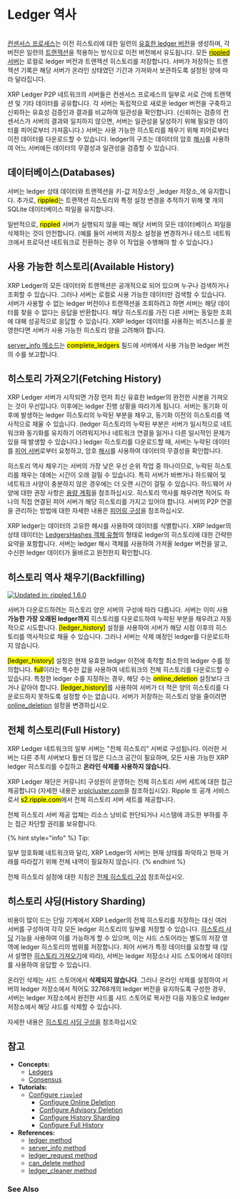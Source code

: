 # Ledger 역사

\
[컨센서스 프로세스](../../consensus-protocol/consensus-structure.md)는 이전 히스토리에 대한 일련의 [유효한 ledger 버전](../../undefined-1/ledgers.md)을 생성하며, 각 버전은 일련의 [트랜잭션](../../transactions/)을 적용하는 방식으로 이전 버전에서 유도됩니다. 모든 [<mark style="background-color:yellow;">rippled</mark> 서버](../)는 로컬로 ledger 버전과 트랜잭션 히스토리를 저장합니다. 서버가 저장하는 트랜잭션 기록은 해당 서버가 온라인 상태였던 기간과 가져와서 보관하도록 설정된 양에 따라 달라집니다.

XRP Ledger P2P 네트워크의 서버들은 컨센서스 프로세스의 일부로 서로 간에 트랜잭션 및 기타 데이터를 공유합니다. 각 서버는 독립적으로 새로운 ledger 버전을 구축하고 신뢰하는 유효성 검증인과 결과를 비교하여 일관성을 확인합니다. (신뢰하는 검증의 컨센서스가 서버의 결과와 일치하지 않으면, 서버는 일관성을 달성하기 위해 필요한 데이터를 피어로부터 가져옵니다.) 서버는 사용 가능한 히스토리를 채우기 위해 피어로부터 이전 데이터를 다운로드할 수 있습니다. ledger의 구조는 데이터의 암호 [해시](../../../references/xrp-ledger-xrp-ledger-protocol-reference/basic-data-types/)를 사용하여 어느 서버에든 데이터의 무결성과 일관성을 검증할 수 있습니다.

## 데이터베이스(Databases)

서버는 ledger 상태 데이터와 트랜잭션을 키-값 저장소인 _ledger 저장소_에 유지합니다. 추가로, <mark style="background-color:yellow;">rippled</mark>는 트랜잭션 히스토리와 특정 설정 변경을 추적하기 위해 몇 개의 SQLite 데이터베이스 파일을 유지합니다.

일반적으로, <mark style="background-color:yellow;">rippled</mark> 서버가 실행되지 않을 때는 해당 서버의 모든 데이터베이스 파일을 삭제하는 것이 안전합니다. (예를 들어 서버의 저장소 설정을 변경하거나 테스트 네트워크에서 프로덕션 네트워크로 전환하는 경우 이 작업을 수행해야 할 수 있습니다.)

## 사용 가능한 히스토리(Available History)

&#x20;XRP Ledger의 모든 데이터와 트랜잭션은 공개적으로 되어 있으며 누구나 검색하거나 조회할 수 있습니다. 그러나 서버는 로컬로 사용 가능한 데이터만 검색할 수 있습니다. 서버가 사용할 수 없는 ledger 버전이나 트랜잭션을 조회하려고 하면 서버는 해당 데이터를 찾을 수 없다는 응답을 반환합니다. 해당 히스토리를 가진 다른 서버는 동일한 조회에 대해 성공적으로 응답할 수 있습니다. XRP ledger 데이터를 사용하는 비즈니스를 운영한다면 서버가 사용 가능한 히스토리 양을 고려해야 합니다.

[server\_info 메소드](../../../references/http-websocket-apis/api-1/undefined-5/server\_info.md)는 <mark style="background-color:yellow;">complete\_ledgers</mark> 필드에 서버에서 사용 가능한 ledger 버전의 수를 보고합니다.

## 히스토리 가져오기(Fetching History)

XRP Ledger 서버가 시작되면 가장 먼저 최신 유효한 ledger의 완전한 사본을 가져오는 것이 우선입니다. 이후에는 ledger 진행 상황을 따라가게 됩니다. 서버는 동기화 이후에 발생하는 ledger 히스토리의 누락된 부분을 채우고, 동기화 이전의 히스토리를 역사적으로 채울 수 있습니다. (ledger 히스토리의 누락된 부분은 서버가 일시적으로 네트워크와 동기화를 유지하기 어려워지거나 네트워크 연결을 잃거나 다른 일시적인 문제가 있을 때 발생할 수 있습니다.) ledger 히스토리를 다운로드할 때, 서버는 누락된 데이터를 [피어 서버](../peer-protocol.md)로부터 요청하고, 암호 [해시](../../../references/xrp-ledger-xrp-ledger-protocol-reference/basic-data-types/)를 사용하여 데이터의 무결성을 확인합니다.

히스토리 역사 채우기는 서버의 가장 낮은 우선 순위 작업 중 하나이므로, 누락된 히스토리를 채우는 데에는 시간이 오래 걸릴 수 있습니다. 특히 서버가 바쁘거나 하드웨어 및 네트워크 사양이 충분하지 않은 경우에는 더 오랜 시간이 걸릴 수 있습니다. 하드웨어 사양에 대한 권장 사항은 [용량 계획](../../../tutorials/rippled/rippled/undefined-4.md)을 참조하십시오. 히스토리 역사를 채우려면 적어도 하나의 직접 연결된 피어 서버가 해당 히스토리를 가지고 있어야 합니다. 서버의 P2P 연결을 관리하는 방법에 대한 자세한 내용은 [피어링 구성](../../../tutorials/rippled/undefined/)을 참조하십시오.

XRP ledger는 데이터의 고유한 해시를 사용하여 데이터를 식별합니다. XRP ledger의 상태 데이터는 [LedgersHashes 객체 유형](../../../references/xrp-ledger-xrp-ledger-protocol-reference/ledger-ledger-data-formats/ledger/ledgerhashes.md)의 형태로 ledger의 히스토리에 대한 간략한 요약을 포함합니다. 서버는 ledger 해시 객체를 사용하여 가져올 ledger 버전을 알고, 수신한 ledger 데이터가 올바르고 완전한지 확인합니다.

## 히스토리 역사 채우기(Backfilling)

[![Updated in: rippled 1.6.0](https://img.shields.io/badge/Updated%20in-rippled%201.6.0-blue.svg)](https://github.com/ripple/rippled/releases/tag/1.6.0)

서버가 다운로드하려는 히스토리 양은 서버의 구성에 따라 다릅니다. 서버는 이미 사용 **가능한 가장 오래된 ledger까지** 히스토리를 다운로드하여 누락된 부분을 채우려고 자동적으로 시도합니다. <mark style="background-color:yellow;">\[ledger\_history]</mark> 설정을 사용하여 서버가 해당 시점 이후의 히스토리를 역사적으로 채울 수 있습니다. 그러나 서버는 삭제 예정인 ledger를 다운로드하지 않습니다.

<mark style="background-color:yellow;">\[ledger\_history]</mark> 설정은 현재 유효한 ledger 이전에 축적할 최소한의 ledger 수를 정의합니다. <mark style="background-color:yellow;">full</mark>이라는 특수한 값을 사용하여 네트워크의 전체 히스토리를 다운로드할 수 있습니다. 특정한 ledger 수를 지정하는 경우, 해당 수는 <mark style="background-color:yellow;">online\_deletion</mark> 설정보다 크거나 같아야 합니다. <mark style="background-color:yellow;">\[ledger\_history]</mark>를 사용하여 서버가 더 적은 양의 히스토리를 다운로드하지 못하도록 설정할 수는 없습니다. 서버가 저장하는 히스토리 양을 줄이려면 [online\_deletion](../../../infrastructure/configure-rippled/data-retention/online-deletion.md) 설정을 변경하십시오.

## 전체 히스토리(Full History)

XRP Ledger 네트워크의 일부 서버는 "전체 히스토리" 서버로 구성됩니다. 이러한 서버는 다른 추적 서버보다 훨씬 더 많은 디스크 공간이 필요하며, 모든 사용 가능한 XRP ledger 히스토리를 수집하고 **온라인 삭제를 사용하지 않습니다.**

XRP Ledger 재단은 커뮤니티 구성원이 운영하는 전체 히스토리 서버 세트에 대한 접근 제공합니다 (자세한 내용은 [xrplcluster.com](https://xrplcluster.com/)을 참조하십시오). Ripple 또 공개 서비스로서 <mark style="background-color:yellow;">s2.ripple.com</mark>에서 전체 히스토리 서버 세트를 제공합니다.&#x20;

전체 히스토리 서버 제공 업체는 리소스 낭비로 판단되거나 시스템에 과도한 부하를 주는 접근 차단할 권리를 보유합니다.

{% hint style="info" %}
Tip:

일부 암호화폐 네트워크와 달리, XRP Ledger의 서버는 현재 상태를 파악하고 현재 거래를 따라잡기 위해 전체 내역이 필요하지 않습니다.
{% endhint %}

전체 히스토리 설정에 대한 지침은 [전체 히스토리 구성](../../../tutorials/rippled/rippled-1/undefined-5.md) 참조하십시오.

## 히스토리 샤딩(History Sharding)

비용이 많이 드는 단일 기계에서 XRP Ledger의 전체 히스토리를 저장하는 대신 여러 서버를 구성하여 각각 모든 ledger 히스토리의 일부를 저장할 수 있습니다. [히스토리 샤딩](../../../infrastructure/configure-rippled/data-retention/history-sharding.md) 기능을 사용하여 이를 가능하게 할 수 있으며, 이는 샤드 스토어라는 별도의 저장 영역에 ledger 히스토리의 범위를 저장합니다. 피어 서버가 특정 데이터를 요청할 때 (앞서 설명한 [히스토리 가져오기](./#undefined-2)에 따라), 서버는 ledger 저장소나 샤드 스토어에서 데이터를 사용하여 응답할 수 있습니다.

온라인 삭제는 샤드 스토어에서 **삭제되지 않습니다**. 그러나 온라인 삭제를 설정하여 서버의 ledger 저장소에서 적어도 32768개의 ledger 버전을 유지하도록 구성한 경우, 서버는 ledger 저장소에서 완전한 샤드를 샤드 스토어로 복사한 다음 자동으로 ledger 저장소에서 해당 샤드를 삭제할 수 있습니다.

자세한 내용은 [히스토리 샤딩 구성을](../../../tutorials/rippled/rippled-1/undefined-4.md) 참조하십시오

## 참고

* **Concepts:**
  * [Ledgers](https://xrpl.org/ledgers.html)
  * [Consensus](https://xrpl.org/consensus.html)
* **Tutorials:**
  * [Configure `rippled`](https://xrpl.org/configure-rippled.html)
    * [Configure Online Deletion](https://xrpl.org/configure-online-deletion.html)
    * [Configure Advisory Deletion](https://xrpl.org/configure-advisory-deletion.html)
    * [Configure History Sharding](https://xrpl.org/configure-history-sharding.html)
    * [Configure Full History](https://xrpl.org/configure-full-history.html)
* **References:**
  * [ledger method](https://xrpl.org/ledger.html)
  * [server\_info method](https://xrpl.org/server\_info.html)
  * [ledger\_request method](https://xrpl.org/ledger\_request.html)
  * [can\_delete method](https://xrpl.org/can\_delete.html)
  * [ledger\_cleaner method](https://xrpl.org/ledger\_cleaner.html)

### See Also <a href="#see-also" id="see-also"></a>

&#x20;

